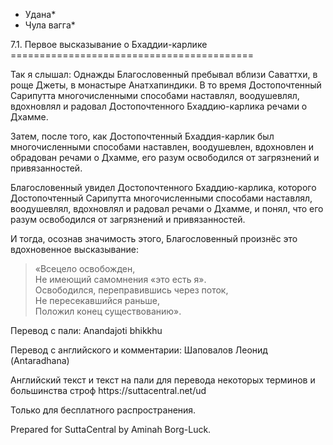 * Удана*
* Чула вагга*

7\.1\. Первое высказывание о Бхаддии\-карлике
\=\=\=\=\=\=\=\=\=\=\=\=\=\=\=\=\=\=\=\=\=\=\=\=\=\=\=\=\=\=\=\=\=\=\=\=\=\=\=\=\=\=

Так я слышал: Однажды Благословенный пребывал вблизи Саваттхи, в роще Джеты, в монастыре Анатхапиндики\. В то время Достопочтенный Сарипутта многочисленными способами наставлял, воодушевлял, вдохновлял и радовал Достопочтенного Бхаддию\-карлика речами о Дхамме\.

Затем, после того, как Достопочтенный Бхаддия\-карлик был многочисленными способами наставлен, воодушевлен, вдохновлен и обрадован речами о Дхамме, его разум освободился от загрязнений и привязанностей\.

Благословенный увидел Достопочтенного Бхаддию\-карлика, которого Достопочтенный Сарипутта многочисленными способами наставлял, воодушевлял, вдохновлял и радовал речами о Дхамме, и понял, что его разум освободился от загрязнений и привязанностей\.

И тогда, осознав значимость этого, Благословенный произнёс это вдохновенное высказывание:

> «Всецело освобожден,  
> Не имеющий самомнения «это есть я»\.  
> Освободился, переправившись через поток,  
> Не пересекавшийся раньше,  
> Положил конец существованию»\.

Перевод с пали: Anandajoti bhikkhu

Перевод с английского и комментарии: Шаповалов Леонид \(Antaradhana\)

Английский текст и текст на пали для перевода некоторых терминов и большинства строф https://suttacentral\.net/ud

  

Только для бесплатного распространения\.

  

Prepared for SuttaCentral by Aminah Borg\-Luck\.